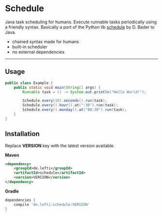 # Schedule

Java task scheduling for humans. Execute runnable tasks periodically using a friendly syntax. Basically a port of the
Python lib [schedule](https://pypi.org/project/schedule/) by D. Bader to Java.

* chained syntax made for humans
* built-in scheduler
* no external dependencies

***

## Usage

```java
public class Example {
	public static void main(String[] args) {
		Runnable task = () -> System.out.println("Hello World!");

		Schedule.every(10).seconds().run(task);
		Schedule.every().hour().at(":30").run(task);
		Schedule.every().monday().at("00:30").run(task);
	}
}
```

## Installation
Replace **VERSION** key with the latest version available.

**Maven**
```xml
<dependency>
    <groupId>de.lefti</groupId>
    <artifactId>schedule</artifactId>
    <version>VERSION</version>
</dependency>
```

**Gradle**
```gradle
dependencies {
    compile 'de.lefti:schedule:VERSION'
}
```

